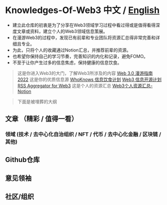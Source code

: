 # Knowledges-Of-Web3 中文 / [English](./README_En.md)

- 建立此仓库的初衷是为了分享在Web3领域学习过程中看过得或是值得看得深度文章或资料，建立个人的Web3领域信息策展。
- 在漫游Web3的过程中，发现已有前辈和专业团队将资源汇总得非常完善和详细且专业。
- 为此，只将个人的收藏通过Notion汇总，并推荐前辈的资源。
- 也希望你保持自己的学习节奏，完善知识的内化和记录，避免FOMO。
- 不至于让你产生过多的信息焦虑，保持健康的信息饮食。

> 这是你进入Web3的大门，了解Web3所涉及的内容
[Web 3.0 漫游指南 2022](https://mirror.xyz/tannhauser2049.eth/vPrV-lqGjFpT2VWT4kDvtjhZayxm6n8ym7ra4wiegSc)
> 这是你的优质信息源
[WhoKnows 信息饮食计划](https://mirror.xyz/whoknowsdao.eth/L0W7iMdB3tGYEfqssRePKcU3QnfiizksOwCbtCOhXmY)
[Web3 信息开源计划 RSS Aggregator for Web3](https://mirror.xyz/chainfeeds.eth/mwgMtCDcz5_YW-dRacfD2pzsb_gMUSyal9M5nR5472A)
> 这是个人的资源汇总
[Web3个人资源汇总-Notion](https://dnevend.notion.site/01aee7e864124ce0bff30363e7e5d081?v=e73165d9ddb34c329a69436e81c2577d)

> 下面是被埋葬的大纲
## 文章 （精彩 / 值得一看）

### 领域 (技术 / 去中心化自治组织 / NFT / 代币 / 去中心化金融 / 区块链 / 其他)

## Github仓库

## 意见领袖

## 社区/组织
